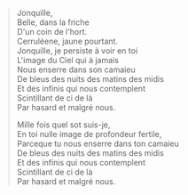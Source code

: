 > Jonquille,  
> Belle, dans la friche  
> D'un coin de l'hort.  
> Cerruléene, jaune pourtant.  
> Jonquille, je persiste à voir en toi  
> L'image du Ciel qui à jamais  
> Nous enserre dans son camaieu  
> De bleus des nuits des matins des midis  
> Et des infinis qui nous contemplent  
> Scintillant de ci de là  
> Par hasard et malgré nous.
>
> Mille fois quel sot suis-je,  
> En toi nulle image de profondeur fertile,  
> Parceque tu nous enserre dans ton camaieu  
> De bleus des nuits des matins des midis  
> Et des infinis qui nous contemplent  
> Scintillant de ci de là  
> Par hasard et malgré nous.  
